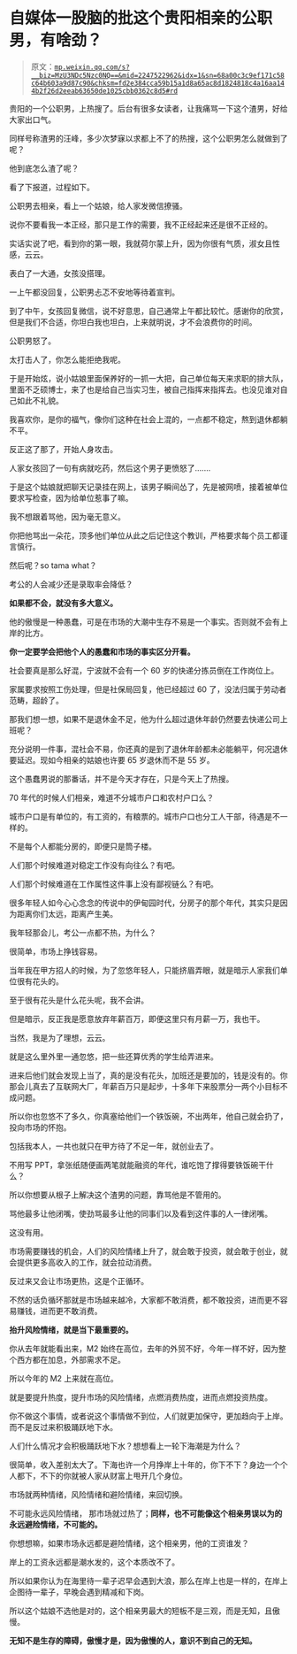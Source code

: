 # 自媒体一股脑的批这个贵阳相亲的公职男，有啥劲？

> 原文：[`mp.weixin.qq.com/s?__biz=MzU3NDc5Nzc0NQ==&mid=2247522962&idx=1&sn=68a00c3c9ef171c58c64b603a9d87c90&chksm=fd2e384cca59b15a1d8a65ac8d1824818c4a16aa144b2f26d2eeab63650de1025cbb0362c8d5#rd`](http://mp.weixin.qq.com/s?__biz=MzU3NDc5Nzc0NQ==&mid=2247522962&idx=1&sn=68a00c3c9ef171c58c64b603a9d87c90&chksm=fd2e384cca59b15a1d8a65ac8d1824818c4a16aa144b2f26d2eeab63650de1025cbb0362c8d5#rd)

贵阳的一个公职男，上热搜了。后台有很多女读者，让我痛骂一下这个渣男，好给大家出口气。 

同样号称渣男的汪峰，多少次梦寐以求都上不了的热搜，这个公职男怎么就做到了呢？

他到底怎么渣了呢？

看了下报道，过程如下。 

公职男去相亲，看上一个姑娘，给人家发微信撩骚。

说你不要看我一本正经，那只是工作的需要，我不正经起来还是很不正经的。 

实话实说了吧，看到你的第一眼，我就荷尔蒙上升，因为你很有气质，淑女且性感，云云。

表白了一大通，女孩没搭理。

一上午都没回复，公职男忐忑不安地等待着宣判。 

到了中午，女孩回复微信，说不好意思，自己通常上午都比较忙。感谢你的欣赏，但是我们不合适，你坦白我也坦白，上来就明说，才不会浪费你的时间。

公职男怒了。 

太打击人了，你怎么能拒绝我呢。 

于是开始炫，说小姑娘里面保养好的一抓一大把，自己单位每天来求职的排大队，里面不乏硕博士，来了也是给自己当实习生，被自己指挥来指挥去。也没见谁对自己如此不礼貌。

我喜欢你，是你的福气，像你们这种在社会上混的，一点都不稳定，熬到退休都躺不平。 

反正这了那了，开始人身攻击。 

人家女孩回了一句有病就吃药，然后这个男子更愤怒了.......

于是这个姑娘就把聊天记录挂在网上，该男子瞬间怂了，先是被网喷，接着被单位要求写检查，因为给单位惹事了嘛。 

我不想跟着骂他，因为毫无意义。 

你把他骂出一朵花，顶多他们单位从此之后记住这个教训，严格要求每个员工都谨言慎行。

然后呢？so tama what？

考公的人会减少还是录取率会降低？ 

**如果都不会，就没有多大意义。** 

他的傲慢是一种愚蠢，可是在市场的大潮中生存不易是一个事实。否则就不会有上岸的比方。

**你一定要学会把他个人的愚蠢和市场的事实区分开看。** 

社会要真是那么好混，宁波就不会有一个 60 岁的快递分拣员倒在工作岗位上。 

家属要求按照工伤处理，但是社保局回复，他已经超过 60 了，没法归属于劳动者范畴，超龄了。

那我们想一想，如果不是退休金不足，他为什么超过退休年龄仍然要去快递公司上班呢？ 

充分说明一件事，混社会不易，你还真的是到了退休年龄都未必能躺平，何况退休要延迟。现如今相亲的姑娘也许要 65 岁退休而不是 55 岁。

这个愚蠢男说的那番话，并不是今天才存在，只是今天上了热搜。 

70 年代的时候人们相亲，难道不分城市户口和农村户口么？ 

城市户口是有单位的，有工资的，有粮票的。城市户口也分工人干部，待遇是不一样的。

不是每个人都能分房的，即便只是筒子楼。

人们那个时候难道对稳定工作没有向往么？有吧。 

人们那个时候难道在工作属性这件事上没有鄙视链么？有吧。

很多年轻人如今心心念念的传说中的伊甸园时代，分房子的那个年代，其实只是因为距离你们太远，距离产生美。 

我年轻那会儿，考公一点都不热，为什么？ 

很简单，市场上挣钱容易。 

当年我在甲方招人的时候，为了忽悠年轻人，只能挤眉弄眼，就是暗示人家我们单位很有花头的。 

至于很有花头是什么花头呢，我不会讲。 

但是暗示，反正我是愿意放弃年薪百万，即便这里只有月薪一万，我也干。 

当然，我是为了理想，云云。 

就是这么里外里一通忽悠，把一些还算优秀的学生给弄进来。

进来后他们就会发现上当了，真的是没有花头，加班还是要加的，钱是没有的。你那会儿真去了互联网大厂，年薪百万只是起步，十多年下来股票分一两个小目标不成问题。

所以你也忽悠不了多久，你真塞给他们一个铁饭碗，不出两年，他自己就会扔了，投向市场的怀抱。 

包括我本人，一共也就只在甲方待了不足一年，就创业去了。 

不用写 PPT，拿张纸随便画两笔就能融资的年代，谁吃饱了撑得要铁饭碗干什么？ 

所以你想要从根子上解决这个渣男的问题，靠骂他是不管用的。 

骂他最多让他闭嘴，使劲骂最多让他的同事们以及看到这件事的人一律闭嘴。 

这没有用。 

市场需要赚钱的机会，人们的风险情绪上升了，就会敢于投资，就会敢于创业，就会提供更多高收入的工作，就会拉动消费。 

反过来又会让市场更热，这是个正循环。 

不然的话负循环那就是市场越来越冷，大家都不敢消费，都不敢投资，进而更不容易赚钱，进而更不敢消费。 

**抬升风险情绪，就是当下最重要的。** 

你从去年就能看出来，M2 始终在高位，去年的外贸不好，今年一样不好，因为整个西方都在加息，外部需求不足。 

所以今年的 M2 上来就在高位。 

就是要提升热度，提升市场的风险情绪，点燃消费热度，进而点燃投资热度。 

你不做这个事情，或者说这个事情做不到位，人们就更加保守，更加趋向于上岸。而不是反过来积极踊跃地下水。

人们什么情况才会积极踊跃地下水？想想看上一轮下海潮是为什么？ 

很简单，收入差别太大了。下海也许一个月挣岸上十年的，你下不下？身边一个个人都下，不下的你就被人家从财富上甩开几个身位。

市场就两种情绪，风险情绪和避险情绪，来回切换。 

不可能永远风险情绪， 那市场就过热了；**同样，也不可能像这个相亲男误以为的永远避险情绪，不可能的。**

你想想嘛，如果市场永远都是避险情绪，这个相亲男，他的工资谁发？

岸上的工资永远都是潮水发的，这个本质改不了。 

所以如果你认为在海里待一辈子迟早会遇到大浪，那么在岸上也是一样的，在岸上企图待一辈子，早晚会遇到精减和下岗。

所以这个姑娘不选他是对的，这个相亲男最大的短板不是三观，而是无知，且傲慢。

**无知不是生存的障碍，傲慢才是，因为傲慢的人，意识不到自己的无知。**